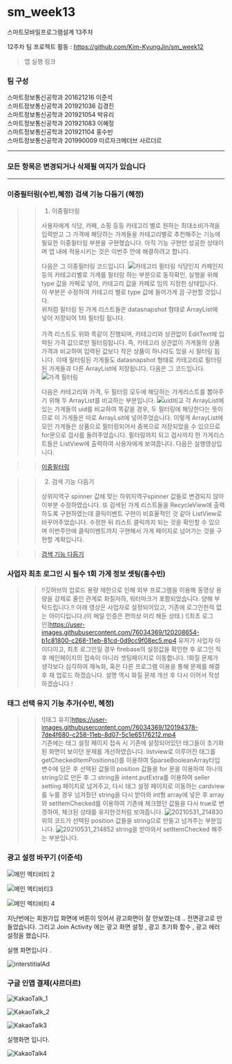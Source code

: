 # sm_week13
스마트모바일프로그램설계 13주차

12주차 팀 프로젝트 활동 : https://github.com/Kim-KyungJin/sm_week12   

>앱 실행 링크
>>  


### 팀 구성   
스마트정보통신공학과 201621216 이준석   
스마트정보통신공학과 201921036 김경진   
스마트정보통신공학과 201921054 박유리   
스마트정보통신공학과 201921083 이혜정   
스마트정보통신공학과 201921104 홍수빈    
스마트정보통신공학과 201990009 미르자크메더브 사르더르    

   ***   
### 모든 항목은 변경되거나 삭제될 여지가 있습니다   
   ***   

### 이중필터링(수빈,혜정) 검색 기능 다듬기 (혜정)
>
>> 1. 이중필터링
>>
>> 사용자에게 식당, 카페, 쇼핑 등등 카테고리 별로 원하는 최대소비가격을 입력받고 그 가격에 해당하는 가게들을 카테고리별로 추천해주는 기능에 필요한 이중필터링 부분을 구현했습니다. 
>> 아직 기능 구현만 성공한 상태이며 앱 내에 적용시키는 것은 이번주 안에 해결하려고 합니다.
>>
>> 다음은 그 이중필터링 코드입니다.
>>![카테고리 필터링](https://user-images.githubusercontent.com/79883808/120185149-cac2d000-c24c-11eb-8889-0dcce3031892.PNG)
>> 식당인지 카페인지 등의 카테고리별로 가게를 필터링 하는 부분으로 동작확인, 실행을 위해 type 값을 카페로 넣어, 카테고리 값을 카페로 임의 지정한 상태입니다. 
>> 이 부분은 수정하여 카테고리 별로 type 값에 들어가게 끔 구현할 것입니다. <br>
>> 위처럼 필터링 된 가게 리스트들은 datasnapshot 형태로 ArrayList에 넣어 저장되어 1차 필터링 됩니다. <br><br>
>> 가격 리스트도 위와 똑같이 진행되며, 카테고리와 상관없이 EditText에 입력된 가격 값으로만 필터링됩니다.
>> 즉, 카테고리 상관없이 가게들의 상품 가격과 비교하여 입력된 값보다 작은 상품이 하나라도 있을 시 필터링 됩니다.
>> 이때 필터링된 가게들도 datasnapshot 형태로 카테고리로 필터링된 가게들과 다른 ArrayList에 저장됩니다.
>> 다음은 그 코드입니다. 
>> ![가격 필터링](https://user-images.githubusercontent.com/79883808/120187316-98ff3880-c24f-11eb-8a16-55c4916135bb.PNG)
>> 
>> 다음은 카테고리와 가격, 두 필터링 모두에 해당하는 가게리스트를 뽑아주기 위해 두 ArrayList를 비교하는 부분입니다.
>> ![uid비교](https://user-images.githubusercontent.com/79883808/120187845-512ce100-c250-11eb-84c9-43a0647368eb.PNG) 
>> 각 ArrayList에 있는 가게들의 uid를 비교하여 똑같을 경우, 두 필터링에 해당한다는 뜻이므로 이 가게들은 따로 ArrayLsit에 넣어주었습니다.
>> 이렇게 ArrayList에 모인 가게들은 상품으로 필터링되어서 중복으로 저장되었을 수 있으므로 for문으로 검사를 돌려주었습니다.
>> 필터링까지 되고 검사까지 한 가게리스트들은 ListView에 출력하여 사용자에게 보여줍니다.
>> 다음은 실행영상입니다.

>>[이중필터링](https://user-images.githubusercontent.com/79883808/120190377-7c64ff80-c253-11eb-96f2-f983246d39b5.mp4)

>> 2. 검색 기능 다듬기
>>
>> 상위지역구 spinner 값에 맞는 하위지역구spinner 값들로 변경되지 않아 이부분 수정하였습니다. 
>> 또 검색된 가게 리스트들을 RecycleView에 출력하도록 구현하였는데 클릭이벤트 구현이 비효율적인 것 같아 ListView로 바꾸어주었습니다.
>> 수정한 뒤 리스트 클릭까지 되는 것을 확인할 수 있으며 이번주안에 클릭이벤트까지 구현해서 가게 페이지로 넘어가는 것을 구현할 계획입니다.

>> [검색 기능 다듬기](https://user-images.githubusercontent.com/79883808/120192145-ca7b0280-c255-11eb-9aec-309dffb5c395.mp4)


### 사업자 최초 로그인 시 필수 1회 가게 정보 셋팅(홍수빈)
>> !!깃허브의 업로드 용량 제한으로 인해 외부 프로그램을 이용해 동영상 용량을 강제로 줄인 관계로 화질저하, 워터마크가 포함되었습니다. 양해 부탁드립니다.!!
>> 아래 영상은 사업자로 설정되어있고, 기존에 로그인한적 없는 아이디입니다.(이 메일 인증은 편의상 미리 해둔 상태.) 
>> ![최초 로그인]https://user-images.githubusercontent.com/76034369/120208654-b1c81800-c268-11eb-81cd-0d9cc9f08ec5.mp4
>> 유저가 사업자 아이디이고, 최초 로그인일 경우 firebase의 설정값을 확인한 후 로그인 직후 메인페이지의 접속이 아니라 셋팅페이지로 이동합니다. 
>> !화질 문제가 생각보다 심각하여 재녹화, 혹은 다른 프로그램 이용을 통해 문제를 해결 후 재 업로드 하겠습니다. 설명 역시 화질 문제 개선 후 다시 이어서 작성하겠습니다.!


### 태그 선택 유지 기능 추가(수빈, 혜정)
>> ![태그 유지]https://user-images.githubusercontent.com/76034369/120194378-7de4f680-c258-11eb-8d07-5c1e65176212.mp4 \
>> 기존에는 태그 설정 페이지 접속 시 기존에 설정되어있던 태그들이 초기화된 화면이 보이던 문제를 개선하였습니다. listview로 이루어진 태그를 getCheckedItemPositions()를 이용하여 SparseBooleanArray타입 변수에 담은 후 선택된 값들의 position 값들을 for 문을 이용하여 하나의 string으로 만든 후 그 string을 intent.putExtra를 이용하여 seller setting 페이지로 넘겨주고, 다시 태그 설정 페이지로 이동하는 cardview를 누를 경우 넘겨줬던 string을 다시 받아와 int형 array에 넣은 후 array와 setItemChecked를 이용하여 기존에 체크했던 값들을 다시 true로 변경하여, 체크된 상태를 유지한것처럼 보여줍니다.
>> ![20210531_214830](https://user-images.githubusercontent.com/76034369/120195703-0a43e900-c25a-11eb-8458-e73c65e8d2f5.png)
>>위의 코드가 선택된 position 값들을 string으로 만들고 넘겨주는 부분입니다.
>>![20210531_214852](https://user-images.githubusercontent.com/76034369/120195860-2d6e9880-c25a-11eb-9d9e-e1b69ad7b862.png)
>>string을 받아와서 setItemChecked 해주는 부분입니다.

### 광고 설정 바꾸기 (이준석)

![메인 엑티비티 2](https://user-images.githubusercontent.com/79889548/120197278-c2be5c80-c25b-11eb-80b8-f0ee628050c7.PNG)

![메인 엑티비티3](https://user-images.githubusercontent.com/79889548/120197287-c3ef8980-c25b-11eb-8515-f0c93e37bde0.PNG)

![메인 엑티비티 4](https://user-images.githubusercontent.com/79889548/120197291-c4882000-c25b-11eb-8198-c960b8b7db10.PNG)


지난번에는 회원가입 화면에 버튼이 잇어서 광고화면이 잘 안보였는데 .. 전면광고로 만들었습니다.
그리고 Join Activity 에는 광고 화면 설정 , 광고 초기화 함수 , 광고 에러 설정을 했습니다. 

실행 화면입니다 .

![interstitialAd](https://user-images.githubusercontent.com/79889548/120197294-c4882000-c25b-11eb-9514-64c6a77f2afb.PNG)

### 구글 인앱 결제(샤르더르)

![KakaoTalk_1](https://user-images.githubusercontent.com/79889548/120198824-85f36500-c25d-11eb-9e60-432d503e978c.png)

![KakaoTalk_2](https://user-images.githubusercontent.com/79889548/120198830-87bd2880-c25d-11eb-969e-39abfad1eace.png)

![KakaoTalk3](https://user-images.githubusercontent.com/79889548/120198832-87bd2880-c25d-11eb-9937-f992152934d7.png)

실행화면 입니다. 

![KakaoTalk4](https://user-images.githubusercontent.com/79889548/120198834-8855bf00-c25d-11eb-8043-86db43ef1906.png)




